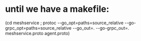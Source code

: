 # until we have a makefile:

(cd meshservice ; protoc --go_opt=paths=source_relative --go-grpc_opt=paths=source_relative  --go_out=. --go-grpc_out=. meshservice.proto agent.proto)
